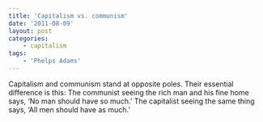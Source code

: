 ```yaml
---
title: 'Capitalism vs. communism'
date: '2011-08-09'
layout: post
categories:
    - capitalism
tags:
    - 'Phelps Adams'
---
```


Capitalism and communism stand at opposite poles. Their essential difference is this: The communist seeing the rich man and his fine home says, ‘No man should have so much.’ The capitalist seeing the same thing says, ‘All men should have as much.’